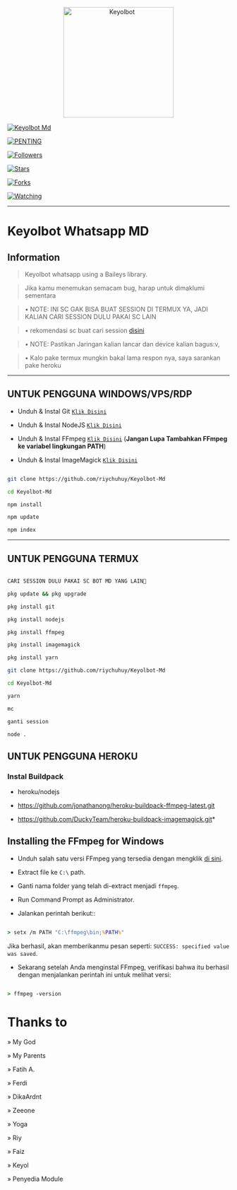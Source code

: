 <p align="center">

<img src="https://telegra.ph/file/807a5c7b425bb044ac5cd.jpg" alt="Keyolbot" width="250"/>

</p>

<p align="center">

<a href="#"><img title="Keyolbot Md" src="https://img.shields.io/badge/GANTI SESSIONNYA DULU SEBELUM PAKAI-red?colorA=%255ff0000&colorB=%23017e40&style=for-the-badge"></a>

</p>

<p align="center">

</p>

<a href="#"><img title="PENTING" src="https://img.shields.io/badge/BAGI USER TERMUX HARAP BACA README-red?colorA=%255ff0000&colorB=%23971920&style=for-the-badge"></a>

</p>

<p align="center">

</p>

<p align="center">

<a href="https://github.com/riychuhuy/Keyolbot-Md"><img title="Followers" src="https://img.shields.io/github/followers/Paquito1923?color=blue&style=flat-square"></a>

<a href="https://github.com/riychuhuy/Keyolbot-Md"><img title="Stars" src="https://img.shields.io/github/stars/riychuhuy/Keyolbot-Md?color=red&style=flat-square"></a>

<a href="https://github.com/riychuhuy/Keyolbot-Md/network/members"><img title="Forks" src="https://img.shields.io/github/forks/riychuhuy/Keyolbot-Md?color=red&style=flat-square"></a>

<a href="https://github.com/riychuhuy/Keyolbot-Mdwatchers"><img title="Watching" src="https://img.shields.io/github/watchers/riychuhuy/Keyolbot-Md?label=Watchers&color=blue&style=flat-square"></a>

</p>

---

# Keyolbot Whatsapp MD

## Information

> Keyolbot whatsapp using a Baileys library.

> Jika kamu menemukan semacam bug, harap untuk dimaklumi sementara

>

> • NOTE: INI SC GAK BISA BUAT SESSION DI TERMUX YA, JADI KALIAN CARI SESSION DULU PAKAI SC LAIN 

> • rekomendasi sc buat cari session [disini](https://github.com/ilmanhdyt/ShiraoriBOT-Md)

>

> • NOTE: Pastikan Jaringan kalian lancar dan device kalian bagus:v, 

> 

> • Kalo pake termux mungkin bakal lama respon nya, saya sarankan pake heroku

> 

----           

## UNTUK PENGGUNA WINDOWS/VPS/RDP

* Unduh & Instal Git [`Klik Disini`](https://git-scm.com/downloads)

* Unduh & Instal NodeJS [`Klik Disini`](https://nodejs.org/en/download)

* Unduh & Instal FFmpeg [`Klik Disini`](https://ffmpeg.org/download.html) (**Jangan Lupa Tambahkan FFmpeg ke variabel lingkungan PATH**)

* Unduh & Instal ImageMagick [`Klik Disini`](https://imagemagick.org/script/download.php)

```bash

git clone https://github.com/riychuhuy/Keyolbot-Md

cd Keyolbot-Md

npm install

npm update

npm index

```

---------

## UNTUK PENGGUNA TERMUX

```bash

CARI SESSION DULU PAKAI SC BOT MD YANG LAIN🙏

pkg update && pkg upgrade

pkg install git

pkg install nodejs

pkg install ffmpeg

pkg install imagemagick

pkg install yarn

git clone https://github.com/riychuhuy/Keyolbot-Md

cd Keyolbot-Md

yarn

mc

ganti session

node .

```

## UNTUK PENGGUNA HEROKU

### Instal Buildpack

* heroku/nodejs

* https://github.com/jonathanong/heroku-buildpack-ffmpeg-latest.git

* https://github.com/DuckyTeam/heroku-buildpack-imagemagick.git*

## Installing the FFmpeg for Windows

* Unduh salah satu versi FFmpeg yang tersedia dengan mengklik [di sini](https://www.gyan.dev/ffmpeg/builds/).

* Extract file ke `C:\` path.

* Ganti nama folder yang telah di-extract menjadi `ffmpeg`.

* Run Command Prompt as Administrator.

* Jalankan perintah berikut::

```cmd

> setx /m PATH "C:\ffmpeg\bin;%PATH%"

```

Jika berhasil, akan memberikanmu pesan seperti: `SUCCESS: specified value was saved`.

* Sekarang setelah Anda menginstal FFmpeg, verifikasi bahwa itu berhasil dengan menjalankan perintah ini untuk melihat versi:

```cmd

> ffmpeg -version

```

# Thanks to

» My God

» My Parents

» Fatih A.

» Ferdi

» DikaArdnt

» Zeeone

» Yoga

» Riy

» Faiz

» Keyol

» Penyedia Module

